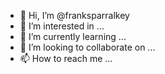 - 👋 Hi, I’m @franksparralkey
- 👀 I’m interested in ...
- 🌱 I’m currently learning ...
- 💞️ I’m looking to collaborate on ...
- 📫 How to reach me ...

<!---
franksparralkey/franksparralkey is a ✨ special ✨ repository because its `README.md` (this file) appears on your GitHub profile.
You can click the Preview link to take a look at your changes.
--->
